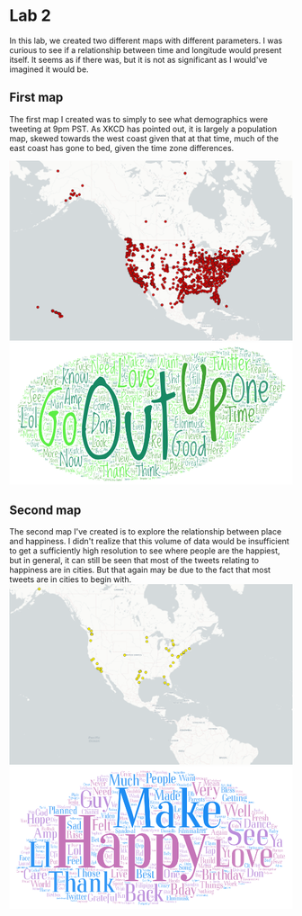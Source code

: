 # Lab 2
In this lab, we created two different maps with different parameters. I was curious to see if a relationship between time and longitude would present itself. It seems as if there was, but it is not as significant as I would've imagined it would be. 

## First map
The first map I created was to simply to see what demographics were tweeting at 9pm PST. As XKCD has pointed out, it is largely a population map, skewed towards the west coast given that at that time, much of the east coast has gone to bed, given the time zone differences.

![First map tweet density](images/map1.png)
![word art 1](images/words1.png)

## Second map
The second map I've created is to explore the relationship between place and happiness. I didn't realize that this volume of data would be insufficient to get a sufficiently high resolution to see where people are the happiest, but in general, it can still be seen that most of the tweets relating to happiness are in cities. But that again may be due to the fact that most tweets are in cities to begin with.  
![Second map happiness density](images/map2.png)
![word art 2](images/words2.png)